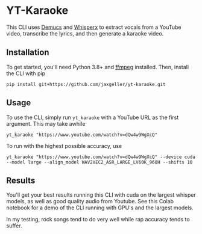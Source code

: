 # YT-Karaoke

This CLI uses [Demucs](https://github.com/facebookresearch/demucs) and [Whisperx](https://github.com/m-bain/whisperX) to extract vocals from a YouTube video, transcribe the lyrics, and then generate a karaoke video.

## Installation

To get started, you'll need Python 3.8+ and [ffmpeg](https://ffmpeg.org/) installed. Then, install the CLI with pip

```
pip install git+https://github.com/jaxgeller/yt-karaoke.git
```

## Usage

To use the CLI, simply run `yt_karaoke` with a YouTube URL as the first argument. This may take awhile

```
yt_karaoke "https://www.youtube.com/watch?v=dQw4w9WgXcQ"
```

To run with the highest possible accuracy, use

```
yt_karaoke "https://www.youtube.com/watch?v=dQw4w9WgXcQ" --device cuda --model large --align_model WAV2VEC2_ASR_LARGE_LV60K_960H --shifts 10
```

## Results

You'll get your best results running this CLI with cuda on the largest whisper models, as well as good quality audio from Youtube. See this Colab notebook for a demo of the CLI running with GPU's and the largest models.

In my testing, rock songs tend to do very well while rap accuracy tends to suffer.
